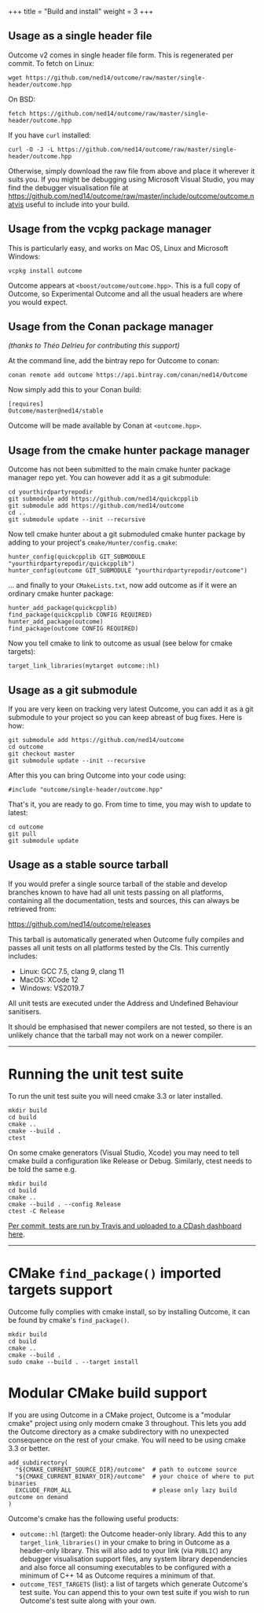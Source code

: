 +++
title = "Build and install"
weight = 3
+++

## Usage as a single header file

Outcome v2 comes in single header file form. This is regenerated per commit. To fetch
on Linux:

```
wget https://github.com/ned14/outcome/raw/master/single-header/outcome.hpp
```

On BSD:

```
fetch https://github.com/ned14/outcome/raw/master/single-header/outcome.hpp
```

If you have `curl` installed:

```
curl -O -J -L https://github.com/ned14/outcome/raw/master/single-header/outcome.hpp
```

Otherwise, simply download the raw file from above and place it wherever it suits you.
If you might be debugging using Microsoft Visual Studio, you may find the debugger
visualisation file at https://github.com/ned14/outcome/raw/master/include/outcome/outcome.natvis
useful to include into your build.


## Usage from the vcpkg package manager

This is particularly easy, and works on Mac OS, Linux and Microsoft Windows:

```
vcpkg install outcome
```

Outcome appears at `<boost/outcome/outcome.hpp>`. This is a full copy of Outcome, so
Experimental Outcome and all the usual headers are where you would expect.


## Usage from the Conan package manager

*(thanks to Théo Delrieu for contributing this support)*

At the command line, add the bintray repo for Outcome to conan:

```
conan remote add outcome https://api.bintray.com/conan/ned14/Outcome
```

Now simply add this to your Conan build:

```
[requires]
Outcome/master@ned14/stable
```

Outcome will be made available by Conan at `<outcome.hpp>`.


## Usage from the cmake hunter package manager

Outcome has not been submitted to the main cmake hunter package manager repo yet.
You can however add it as a git submodule:

```
cd yourthirdpartyrepodir
git submodule add https://github.com/ned14/quickcpplib
git submodule add https://github.com/ned14/outcome
cd ..
git submodule update --init --recursive
```

Now tell cmake hunter about a git submoduled cmake hunter package by
adding to your project's `cmake/Hunter/config.cmake`:

```
hunter_config(quickcpplib GIT_SUBMODULE "yourthirdpartyrepodir/quickcpplib")
hunter_config(outcome GIT_SUBMODULE "yourthirdpartyrepodir/outcome")
```

... and finally to your `CMakeLists.txt`, now add outcome as if it were
an ordinary cmake hunter package:

```
hunter_add_package(quickcpplib)
find_package(quickcpplib CONFIG REQUIRED)
hunter_add_package(outcome)
find_package(outcome CONFIG REQUIRED)
```

Now you tell cmake to link to outcome as usual (see below for cmake targets):

```
target_link_libraries(mytarget outcome::hl)
```

## Usage as a git submodule

If you are very keen on tracking very latest Outcome, you can add it as a git
submodule to your project so you can keep abreast of bug fixes. Here is how:

```
git submodule add https://github.com/ned14/outcome
cd outcome
git checkout master
git submodule update --init --recursive
```

After this you can bring Outcome into your code using:

```
#include "outcome/single-header/outcome.hpp"
```

That's it, you are ready to go. From time to time, you may wish to update to
latest:

```
cd outcome
git pull
git submodule update
```

## Usage as a stable source tarball

If you would prefer a single source tarball of the stable and develop branches
known to have had all unit tests passing on all platforms, containing all the
documentation, tests and sources, this can always be retrieved from:

https://github.com/ned14/outcome/releases

This tarball is automatically generated when Outcome fully compiles and passes
all unit tests on all platforms tested by the CIs. This currently includes:

- Linux: GCC 7.5, clang 9, clang 11
- MacOS: XCode 12
- Windows: VS2019.7

All unit tests are executed under the Address and Undefined Behaviour sanitisers.

It should be emphasised that newer compilers are not tested, so there is
an unlikely chance that the tarball may not work on a newer compiler.

<hr>

# Running the unit test suite

To run the unit test suite you will need cmake 3.3 or later installed.

```
mkdir build
cd build
cmake ..
cmake --build .
ctest
```

On some cmake generators (Visual Studio, Xcode) you may need to tell cmake build a configuration
like Release or Debug. Similarly, ctest needs to be told the same e.g.

```
mkdir build
cd build
cmake ..
cmake --build . --config Release
ctest -C Release
```

[Per commit, tests are run by Travis and uploaded to a CDash dashboard here](http://my.cdash.org/index.php?project=Boost.Outcome).

<hr>

# CMake `find_package()` imported targets support

Outcome fully complies with cmake install, so by installing Outcome, it can be
found by cmake's `find_package()`.

```
mkdir build
cd build
cmake ..
cmake --build .
sudo cmake --build . --target install
```

# Modular CMake build support

If you are using Outcome in a CMake project, Outcome is a "modular cmake" project
using only modern cmake 3 throughout. This lets you add the Outcome directory as a
cmake subdirectory with no unexpected consequence on the rest of your cmake. You will need
to be using cmake 3.3 or better.

```
add_subdirectory(
  "${CMAKE_CURRENT_SOURCE_DIR}/outcome"  # path to outcome source
  "${CMAKE_CURRENT_BINARY_DIR}/outcome"  # your choice of where to put binaries
  EXCLUDE_FROM_ALL                       # please only lazy build outcome on demand
)
```

Outcome's cmake has the following useful products:

- `outcome::hl` (target): the Outcome header-only library. Add this to any
`target_link_libraries()` in your cmake to bring in Outcome as a header-only library. This will also
add to your link (via `PUBLIC`) any debugger visualisation support files, any system library
dependencies and also force all consuming executables to be configured with a minimum
of C++ 14 as Outcome requires a minimum of that.
- `outcome_TEST_TARGETS` (list): a list of targets which generate Outcome's test
suite. You can append this to your own test suite if you wish to run Outcome's test
suite along with your own.
